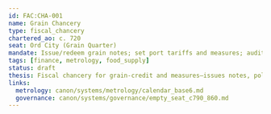 ```yaml
---
id: FAC:CHA-001
name: Grain Chancery
type: fiscal_chancery
chartered_ao: c. 720
seat: Ord City (Grain Quarter)
mandate: Issue/redeem grain notes; set port tariffs and measures; audit flood granaries.
tags: [finance, metrology, food_supply]
status: draft
thesis: Fiscal chancery for grain-credit and measures—issues notes, polices tariffs/measures, and audits flood reserves.
links:
  metrology: canon/systems/metrology/calendar_base6.md
  governance: canon/systems/governance/empty_seat_c790_860.md
---
```


